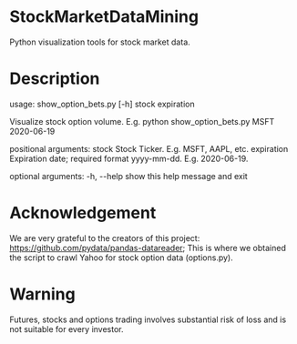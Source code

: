 # StockMarketDataMining
Python visualization tools for stock market data.

# Description
usage: show_option_bets.py [-h] stock expiration

Visualize stock option volume. E.g. python show_option_bets.py MSFT 2020-06-19

positional arguments:
  stock       Stock Ticker. E.g. MSFT, AAPL, etc.
  expiration  Expiration date; required format yyyy-mm-dd. E.g. 2020-06-19.

optional arguments:
  -h, --help  show this help message and exit

# Acknowledgement
We are very grateful to the creators of this project: https://github.com/pydata/pandas-datareader;
This is where we obtained the script to crawl Yahoo for stock option data (options.py).

# Warning
Futures, stocks and options trading involves substantial risk of loss and is not suitable for every investor.
